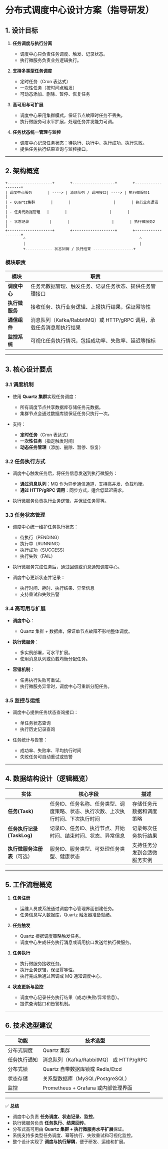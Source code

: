 # 分布式调度中心设计方案（指导研发）

## 1. 设计目标

1. **任务调度与执行分离**

   * 调度中心只负责任务调度、触发、记录状态。
   * 执行微服务负责业务逻辑执行。
2. **支持多类型任务调度**

   * 定时任务（Cron 表达式）
   * 一次性任务（按时间点触发）
   * 可动态添加、删除、暂停、恢复任务
3. **高可用与可扩展**

   * 调度中心采用集群模式，保证节点故障时任务不丢失。
   * 执行微服务可水平扩展，处理任务并发能力可调。
4. **任务状态统一管理与监控**

   * 调度中心记录任务状态：待执行、执行中、执行成功、执行失败。
   * 提供任务执行结果查询与监控接口。

---

## 2. 架构概览

```
+--------------------+       +-------------------+       +-------------------+
| 调度中心服务       | ----> | 消息队列 / 调用接口| ----> | 执行微服务1       |
| - Quartz集群       |       |                   |       | 执行业务逻辑      |
| - 任务元数据管理   |       |                   |       |                   |
| - 状态记录         |       |                   |       | 执行微服务2       |
+--------------------+       +-------------------+       +-------------------+
        ^                                                   ^
        |                                                   |
        +------------ 状态回调 / 执行结果 ------------------+
```

### 模块职责

| 模块        | 职责                                             |
| --------- | ---------------------------------------------- |
| **调度中心**  | 任务元数据管理、触发任务、记录任务状态、提供任务管理接口                   |
| **执行微服务** | 接收任务、执行业务逻辑、上报执行结果，保证幂等性                       |
| **通信组件**  | 消息队列（Kafka/RabbitMQ）或 HTTP/gRPC 调用，承载任务消息和执行结果 |
| **监控系统**  | 可视化任务执行情况，包括成功率、失败率、延迟等指标                      |

---

## 3. 核心设计要点

### 3.1 调度机制

* 使用 **Quartz 集群**实现任务调度：

  * 所有调度节点共享数据库存储任务元数据。
  * 集群节点会通过数据库锁保证任务只执行一次。
* 支持：

  * **定时任务**（Cron 表达式）
  * **一次性任务**（指定触发时间）
  * **动态任务管理**（添加、删除、暂停、恢复）

### 3.2 任务执行方式

* 调度中心触发任务后，将任务信息发送到执行微服务：

  * **通过消息队列**：MQ 作为异步通信通道，支持高并发、负载均衡。
  * **通过 HTTP/gRPC 调用**：同步方式，适合低延迟需求。
* 执行微服务负责执行业务逻辑，并保证任务幂等。

### 3.3 任务状态管理

* 调度中心统一维护任务执行状态：

  * 待执行（PENDING）
  * 执行中（RUNNING）
  * 执行成功（SUCCESS）
  * 执行失败（FAIL）
* 执行微服务完成任务后，通过回调或消息通知调度中心。
* 调度中心更新状态并记录：

  * 执行时间、耗时、执行结果、异常信息
  * 支持重试和失败告警

### 3.4 高可用与扩展

* **调度中心**：

  * Quartz 集群 + 数据库，保证单节点故障不影响整体调度。
* **执行微服务**：

  * 多实例部署，可水平扩展。
  * 使用消息队列或负载均衡分配任务。
* **容错机制**：

  * 任务执行失败可重试。
  * 执行微服务异常时，调度中心可重新分配任务。

### 3.5 监控与运维

* 调度中心提供任务状态查询接口：

  * 单任务状态查询
  * 执行历史记录查询
* 任务统计与告警：

  * 成功率、失败率、平均执行时间
  * 失败任务可自动重试或告警

---

## 4. 数据结构设计（逻辑概览）

| 实体                  | 核心字段                                      | 描述             |
| ------------------- | ----------------------------------------- | -------------- |
| **任务(Task)**        | 任务ID、任务名称、任务类型、调度策略、状态、执行次数、上次执行时间、下次执行时间 | 存储任务元数据和调度策略   |
| **任务执行记录(TaskLog)** | 记录ID、任务ID、执行节点、开始时间、结束时间、状态、异常信息          | 记录每次任务执行结果     |
| **执行微服务注册表**（可选）    | 服务ID、服务类型、可处理任务类型、健康状态                    | 支持任务分发到合适微服务实例 |

---

## 5. 工作流程概览

1. **任务注册**

   * 运维人员或系统通过调度中心管理界面创建任务。
   * 任务信息写入数据库，Quartz 触发器准备就绪。

2. **任务触发**

   * Quartz 根据调度策略触发任务。
   * 调度中心生成任务执行消息或调用接口发送给执行微服务。

3. **任务执行**

   * 执行微服务接收任务。
   * 执行业务逻辑，保证幂等性。
   * 执行完成后通过回调或 MQ 通知调度中心。

4. **状态更新与监控**

   * 调度中心记录任务执行结果（成功/失败/异常信息）。
   * 提供查询接口和告警机制。

---

## 6. 技术选型建议

| 功能     | 技术选型                             |
| ------ | -------------------------------- |
| 分布式调度  | Quartz 集群                        |
| 任务执行通知 | 消息队列（Kafka/RabbitMQ） 或 HTTP/gRPC |
| 分布式锁   | Quartz 自带数据库锁或 Redis/Etcd        |
| 状态存储   | 关系型数据库（MySQL/PostgreSQL）         |
| 监控     | Prometheus + Grafana 或内部管理界面     |

---

✅ **总结**

* 调度中心负责 **任务调度、状态记录、监控**。
* 执行微服务负责 **任务执行、结果回传**。
* 分布式高可用由 **Quartz 集群 + 执行微服务水平扩展**保证。
* 系统支持多类型任务调度、幂等执行、失败重试和可视化监控。
* 整个设计实现了 **调度与执行解耦**，便于研发、运维和扩展。
